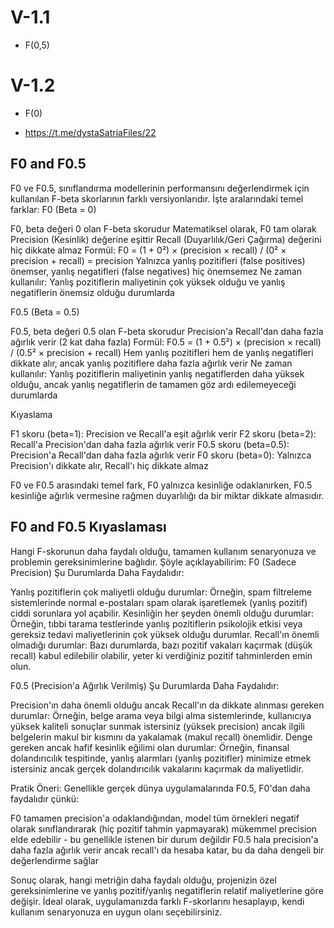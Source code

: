 # V-1.1

- F(0,5)

# V-1.2

- F(0)


- https://t.me/dystaSatriaFiles/22

## F0 and F0.5

F0 ve F0.5, sınıflandırma modellerinin performansını değerlendirmek için kullanılan F-beta skorlarının farklı versiyonlarıdır. İşte aralarındaki temel farklar:
F0 (Beta = 0)

F0, beta değeri 0 olan F-beta skorudur
Matematiksel olarak, F0 tam olarak Precision (Kesinlik) değerine eşittir
Recall (Duyarlılık/Geri Çağırma) değerini hiç dikkate almaz
Formül: F0 = (1 + 0²) × (precision × recall) / (0² × precision + recall) = precision
Yalnızca yanlış pozitifleri (false positives) önemser, yanlış negatifleri (false negatives) hiç önemsemez
Ne zaman kullanılır: Yanlış pozitiflerin maliyetinin çok yüksek olduğu ve yanlış negatiflerin önemsiz olduğu durumlarda

F0.5 (Beta = 0.5)

F0.5, beta değeri 0.5 olan F-beta skorudur
Precision'a Recall'dan daha fazla ağırlık verir (2 kat daha fazla)
Formül: F0.5 = (1 + 0.5²) × (precision × recall) / (0.5² × precision + recall)
Hem yanlış pozitifleri hem de yanlış negatifleri dikkate alır, ancak yanlış pozitiflere daha fazla ağırlık verir
Ne zaman kullanılır: Yanlış pozitiflerin maliyetinin yanlış negatiflerden daha yüksek olduğu, ancak yanlış negatiflerin de tamamen göz ardı edilemeyeceği durumlarda

Kıyaslama

F1 skoru (beta=1): Precision ve Recall'a eşit ağırlık verir
F2 skoru (beta=2): Recall'a Precision'dan daha fazla ağırlık verir
F0.5 skoru (beta=0.5): Precision'a Recall'dan daha fazla ağırlık verir
F0 skoru (beta=0): Yalnızca Precision'ı dikkate alır, Recall'ı hiç dikkate almaz

F0 ve F0.5 arasındaki temel fark, F0 yalnızca kesinliğe odaklanırken, F0.5 kesinliğe ağırlık vermesine rağmen duyarlılığı da bir miktar dikkate almasıdır.

## F0 and F0.5 Kıyaslaması

Hangi F-skorunun daha faydalı olduğu, tamamen kullanım senaryonuza ve problemin gereksinimlerine bağlıdır. Şöyle açıklayabilirim:
F0 (Sadece Precision) Şu Durumlarda Daha Faydalıdır:

Yanlış pozitiflerin çok maliyetli olduğu durumlar: Örneğin, spam filtreleme sistemlerinde normal e-postaları spam olarak işaretlemek (yanlış pozitif) ciddi sorunlara yol açabilir.
Kesinliğin her şeyden önemli olduğu durumlar: Örneğin, tıbbi tarama testlerinde yanlış pozitiflerin psikolojik etkisi veya gereksiz tedavi maliyetlerinin çok yüksek olduğu durumlar.
Recall'ın önemli olmadığı durumlar: Bazı durumlarda, bazı pozitif vakaları kaçırmak (düşük recall) kabul edilebilir olabilir, yeter ki verdiğiniz pozitif tahminlerden emin olun.

F0.5 (Precision'a Ağırlık Verilmiş) Şu Durumlarda Daha Faydalıdır:

Precision'ın daha önemli olduğu ancak Recall'ın da dikkate alınması gereken durumlar: Örneğin, belge arama veya bilgi alma sistemlerinde, kullanıcıya yüksek kaliteli sonuçlar sunmak istersiniz (yüksek precision) ancak ilgili belgelerin makul bir kısmını da yakalamak (makul recall) önemlidir.
Denge gereken ancak hafif kesinlik eğilimi olan durumlar: Örneğin, finansal dolandırıcılık tespitinde, yanlış alarmları (yanlış pozitifler) minimize etmek istersiniz ancak gerçek dolandırıcılık vakalarını kaçırmak da maliyetlidir.

Pratik Öneri:
Genellikle gerçek dünya uygulamalarında F0.5, F0'dan daha faydalıdır çünkü:

F0 tamamen precision'a odaklandığından, model tüm örnekleri negatif olarak sınıflandırarak (hiç pozitif tahmin yapmayarak) mükemmel precision elde edebilir - bu genellikle istenen bir durum değildir
F0.5 hala precision'a daha fazla ağırlık verir ancak recall'ı da hesaba katar, bu da daha dengeli bir değerlendirme sağlar

Sonuç olarak, hangi metriğin daha faydalı olduğu, projenizin özel gereksinimlerine ve yanlış pozitif/yanlış negatiflerin relatif maliyetlerine göre değişir. İdeal olarak, uygulamanızda farklı F-skorlarını hesaplayıp, kendi kullanım senaryonuza en uygun olanı seçebilirsiniz.
